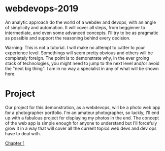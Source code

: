 # webdevops-2019
An analytic approach do the world of a webdev and devops, with an angle of simplicity and automation.
It will cover all steps, from begginner to intermediate, and even some advanced concepts. I'll try to be as pragmatic as possible and support the reasoning behind every decision.

Warning: This is not a tutorial. I will make no attempt to catter to your experience level. Somethings will seem pretty obvious and others will be completely foreign. The point is to demonstrate why, in the ever groing stack of technologies, you might need to jump to the next level and/or avoid the "next big thing". I am in no way a specialist in any of what will be shown here.

# Project
Our project for this demonstration, as a webdevops, will be a photo web app for a photographer portfolio. I'm an amateur photographer, so luckly, I'll end up with a fabulous project for displaying my photos in the end. The concept of the web app is simple enough for anyone to understand but I'll forcefuly grow it in a way that will cover all the current topics web devs and dev ops have to deal with.

[Chapter 1](articles/chapter1.md)
